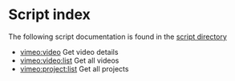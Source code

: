 # Script index

The following script documentation is found in the [script directory](script)

- [vimeo:video](script/vimeo:video.md) Get video details
- [vimeo:video:list](script/vimeo:video:list.md) Get all videos
- [vimeo:project:list](script/vimeo:project:list.md) Get all projects